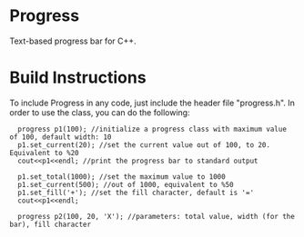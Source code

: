 # Progress
Text-based progress bar for C++.

# Build Instructions
To include Progress in any code, just include the header file "progress.h". In order to use the class, you can do the following:
```
  progress p1(100); //initialize a progress class with maximum value of 100, default width: 10
  p1.set_current(20); //set the current value out of 100, to 20. Equivalent to %20
  cout<<p1<<endl; //print the progress bar to standard output
  
  p1.set_total(1000); //set the maximum value to 1000
  p1.set_current(500); //out of 1000, equivalent to %50
  p1.set_fill('+'); //set the fill character, default is '='
  cout<<p1<<endl;
  
  progress p2(100, 20, 'X'); //parameters: total value, width (for the bar), fill character
```
